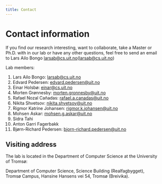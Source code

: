 ```yaml
---
title: Contact
---
```


# Contact information

If you find our research interesting, want to collaborate, take a Master or Ph.D. with in our lab or have any other questions, feel free to send an email to Lars Ailo Bongo <larsab@cs.uit.no>(larsab@cs.uit.no)

Lab members:
1. Lars Ailo Bongo:  larsab@cs.uit.no
2. Edvard Pedersen: edvard.pedersen@uit.no
3. Einar Holsbø: einar@cs.uit.no
4. Morten Grønnesby: morten.gronnesby@uit.no
5. Rafael Nozal Cañadas: rafael.a.canadas@uit.no
6. Nikita Shvetsov: nikita.shvetsov@uit.no
7. Rigmor Katrine Johansen: rigmor.k.johansen@uit.no
8. Mohsen Askar: mohsen.g.askar@uit.no
9. Sidra Tahi
10. Anton Garri Fagerbakk
11. Bjørn-Richard Pedersen: bjorn-richard.pedersen@uit.no
   
## Visiting address

The lab is located in the Department of Computer Science at the University of Tromsø:

Department of Computer Science,
Science Building (Realfagbygget), 
Tromsø Campus,
Hansine Hansens vei 54,
Tromsø (Breivika).

